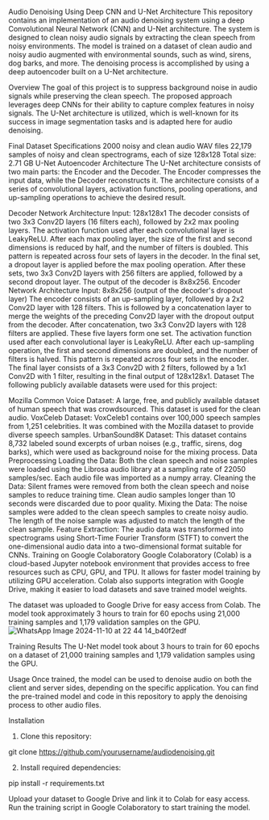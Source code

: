 Audio Denoising Using Deep CNN and U-Net Architecture
This repository contains an implementation of an audio denoising system using a deep Convolutional Neural Network (CNN) and U-Net architecture. The system is designed to clean noisy audio signals by extracting the clean speech from noisy environments. The model is trained on a dataset of clean audio and noisy audio augmented with environmental sounds, such as wind, sirens, dog barks, and more. The denoising process is accomplished by using a deep autoencoder built on a U-Net architecture.

Overview
The goal of this project is to suppress background noise in audio signals while preserving the clean speech. The proposed approach leverages deep CNNs for their ability to capture complex features in noisy signals. The U-Net architecture is utilized, which is well-known for its success in image segmentation tasks and is adapted here for audio denoising.

Final Dataset Specifications
2000 noisy and clean audio WAV files
22,179 samples of noisy and clean spectrograms, each of size 128x128
Total size: 2.71 GB
U-Net Autoencoder Architecture
The U-Net architecture consists of two main parts: the Encoder and the Decoder. The Encoder compresses the input data, while the Decoder reconstructs it. The architecture consists of a series of convolutional layers, activation functions, pooling operations, and up-sampling operations to achieve the desired result.

Decoder Network Architecture
Input: 128x128x1
The decoder consists of two 3x3 Conv2D layers (16 filters each), followed by 2x2 max pooling layers. The activation function used after each convolutional layer is LeakyReLU. After each max pooling layer, the size of the first and second dimensions is reduced by half, and the number of filters is doubled.
This pattern is repeated across four sets of layers in the decoder. In the final set, a dropout layer is applied before the max pooling operation.
After these sets, two 3x3 Conv2D layers with 256 filters are applied, followed by a second dropout layer.
The output of the decoder is 8x8x256.
Encoder Network Architecture
Input: 8x8x256 (output of the decoder's dropout layer)
The encoder consists of an up-sampling layer, followed by a 2x2 Conv2D layer with 128 filters. This is followed by a concatenation layer to merge the weights of the preceding Conv2D layer with the dropout output from the decoder.
After concatenation, two 3x3 Conv2D layers with 128 filters are applied. These five layers form one set.
The activation function used after each convolutional layer is LeakyReLU.
After each up-sampling operation, the first and second dimensions are doubled, and the number of filters is halved. This pattern is repeated across four sets in the encoder.
The final layer consists of a 3x3 Conv2D with 2 filters, followed by a 1x1 Conv2D with 1 filter, resulting in the final output of 128x128x1.
Dataset
The following publicly available datasets were used for this project:

Mozilla Common Voice Dataset: A large, free, and publicly available dataset of human speech that was crowdsourced. This dataset is used for the clean audio.
VoxCeleb Dataset: VoxCeleb1 contains over 100,000 speech samples from 1,251 celebrities. It was combined with the Mozilla dataset to provide diverse speech samples.
UrbanSound8K Dataset: This dataset contains 8,732 labeled sound excerpts of urban noises (e.g., traffic, sirens, dog barks), which were used as background noise for the mixing process.
Data Preprocessing
Loading the Data: Both the clean speech and noise samples were loaded using the Librosa audio library at a sampling rate of 22050 samples/sec. Each audio file was imported as a numpy array.
Cleaning the Data: Silent frames were removed from both the clean speech and noise samples to reduce training time. Clean audio samples longer than 10 seconds were discarded due to poor quality.
Mixing the Data: The noise samples were added to the clean speech samples to create noisy audio. The length of the noise sample was adjusted to match the length of the clean sample.
Feature Extraction: The audio data was transformed into spectrograms using Short-Time Fourier Transform (STFT) to convert the one-dimensional audio data into a two-dimensional format suitable for CNNs.
Training on Google Colaboratory
Google Colaboratory (Colab) is a cloud-based Jupyter notebook environment that provides access to free resources such as CPU, GPU, and TPU. It allows for faster model training by utilizing GPU acceleration. Colab also supports integration with Google Drive, making it easier to load datasets and save trained model weights.

The dataset was uploaded to Google Drive for easy access from Colab. The model took approximately 3 hours to train for 60 epochs using 21,000 training samples and 1,179 validation samples on the GPU.
![WhatsApp Image 2024-11-10 at 22 44 14_b40f2edf](https://github.com/user-attachments/assets/68fe866f-9db1-4016-8d72-0c7381c6cb8d)


Training Results
The U-Net model took about 3 hours to train for 60 epochs on a dataset of 21,000 training samples and 1,179 validation samples using the GPU.

Usage
Once trained, the model can be used to denoise audio on both the client and server sides, depending on the specific application. You can find the pre-trained model and code in this repository to apply the denoising process to other audio files.

Installation
1) Clone this repository:

git clone https://github.com/yourusername/audiodenoising.git

2) Install required dependencies:

pip install -r requirements.txt

Upload your dataset to Google Drive and link it to Colab for easy access.
Run the training script in Google Colaboratory to start training the model.
